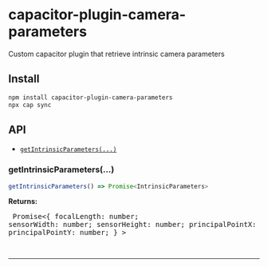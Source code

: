 # capacitor-plugin-camera-parameters

Custom capacitor plugin that retrieve intrinsic camera parameters

## Install

```bash
npm install capacitor-plugin-camera-parameters
npx cap sync
```

## API

<docgen-index>

* [`getIntrinsicParameters(...)`](#getIntrinsicParameters)

</docgen-index>

<docgen-api>
<!--Update the source file JSDoc comments and rerun docgen to update the docs below-->

### getIntrinsicParameters(...)

```typescript
getIntrinsicParameters() => Promise<IntrinsicParameters>
```

**Returns:** <pre>
Promise&lt;{ 
  focalLength: number;
  sensorWidth: number;
  sensorHeight: number;
  principalPointX: number;
  principalPointY: number;
}
&gt;</code>

--------------------

</docgen-api>
